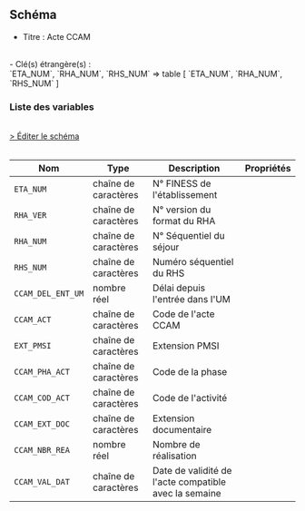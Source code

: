 ## Schéma

- Titre : Acte CCAM
<br />
- Clé(s) étrangère(s) : <br />
`ETA_NUM`, `RHA_NUM`, `RHS_NUM` => table <PreviewPage text="T_SSRaaB" link="/tables/T_SSRaaB" /> [ `ETA_NUM`, `RHA_NUM`, `RHS_NUM` ]<br />

### Liste des variables
<br />
<div>
    <a href="https://gitlab.com/healthdatahub/schema-snds/edit/master/schemas/PMSI/PMSI%20SSR/T_SSRaaCCAM.json"  
    arget="_blank" rel="noopener noreferrer">> Éditer le schéma</a>
    <OutboundLink />
</div>
<br />

Nom|Type|Description|Propriétés
-|-|-|-
`ETA_NUM`|chaîne de caractères|N° FINESS de l&#x27;établissement||
`RHA_VER`|chaîne de caractères|N° version du format du RHA||
`RHA_NUM`|chaîne de caractères|N° Séquentiel du séjour||
`RHS_NUM`|chaîne de caractères|Numéro séquentiel du RHS||
`CCAM_DEL_ENT_UM`|nombre réel|Délai depuis l&#x27;entrée dans l&#x27;UM||
`CCAM_ACT`|chaîne de caractères|Code de l&#x27;acte CCAM||
`EXT_PMSI`|chaîne de caractères|Extension PMSI||
`CCAM_PHA_ACT`|chaîne de caractères|Code de la phase||
`CCAM_COD_ACT`|chaîne de caractères|Code de l&#x27;activité||
`CCAM_EXT_DOC`|chaîne de caractères|Extension documentaire||
`CCAM_NBR_REA`|nombre réel|Nombre de réalisation||
`CCAM_VAL_DAT`|chaîne de caractères|Date de validité de l&#x27;acte compatible avec  la semaine||

